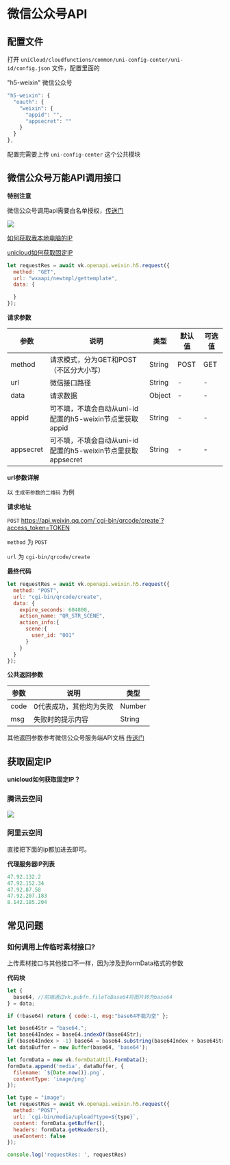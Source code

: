 # 微信公众号API

## 配置文件

打开 `uniCloud/cloudfunctions/common/uni-config-center/uni-id/config.json` 文件，配置里面的 

"h5-weixin" 微信公众号

```js
"h5-weixin": {
  "oauth": {
    "weixin": {
      "appid": "",
      "appsecret": ""
    }
  }
},
```

配置完需要上传 `uni-config-center` 这个公共模块

## 微信公众号万能API调用接口


**特别注意**

微信公众号调用api需要白名单授权，[传送门](https://mp.weixin.qq.com/)

![](https://vkceyugu.cdn.bspapp.com/VKCEYUGU-cf0c5e69-620c-4f3c-84ab-f4619262939f/20c44c60-7794-4edd-a1ef-957004458afb.png)

[如何获取我本地电脑的IP](https://www.baidu.com/s?wd=%E6%88%91%E7%9A%84ip)

[unicloud如何获取固定IP](#获取固定IP)

```js
let requestRes = await vk.openapi.weixin.h5.request({
  method: "GET",
  url: "wxaapi/newtmpl/gettemplate",
  data: {

  }
});
```

**请求参数**

| 参数             | 说明                           | 类型    | 默认值  | 可选值 |
|------------------|-------------------------------|---------|--------|-------|
| method           | 请求模式，分为GET和POST（不区分大小写）  | String | POST   | GET |
| url           | 微信接口路径         | String | -   | - |
| data           | 请求数据         | Object | -   | - |
| appid           | 可不填，不填会自动从uni-id配置的h5-weixin节点里获取appid   | String | -   | - |
| appsecret       | 可不填，不填会自动从uni-id配置的h5-weixin节点里获取appsecret    | String | -   | - |


**url参数详解**

以 `生成带参数的二维码` 为例

**请求地址**

`POST` https://api.weixin.qq.com/`cgi-bin/qrcode/create`?access_token=TOKEN

`method` 为 `POST`

`url` 为 `cgi-bin/qrcode/create`

**最终代码**

```js
let requestRes = await vk.openapi.weixin.h5.request({
  method: "POST",
  url: "cgi-bin/qrcode/create",
  data: {
    expire_seconds: 604800,
    action_name: "QR_STR_SCENE",
    action_info:{
      scene:{
        user_id: "001"
      }
    }
  }
});
```


**公共返回参数**

| 参数             | 说明                           | 类型    | 
|------------------|-------------------------------|---------|
| code           | 0代表成功，其他均为失败           | Number | 
| msg           | 失败时的提示内容           | String | 

其他返回参数参考微信公众号服务端API文档 [传送门](https://developers.weixin.qq.com/doc/offiaccount/Account_Management/Generating_a_Parametric_QR_Code.html)

## 获取固定IP

**unicloud如何获取固定IP？**

### 腾讯云空间

![](https://vkceyugu.cdn.bspapp.com/VKCEYUGU-cf0c5e69-620c-4f3c-84ab-f4619262939f/0c2634e7-b26a-4e6f-ae8b-ecdeed0772d2.png)

### 阿里云空间

直接把下面的ip都加进去即可。

**代理服务器IP列表**

```js
47.92.132.2
47.92.152.34
47.92.87.58
47.92.207.183
8.142.185.204
```

## 常见问题

### 如何调用上传临时素材接口?

上传素材接口与其他接口不一样，因为涉及到formData格式的参数

**代码块**

```js
let {
  base64, //前端通过vk.pubfn.fileToBase64将图片转为base64
} = data;

if (!base64) return { code:-1, msg:"base64不能为空" };

let base64Str = "base64,";
let base64Index = base64.indexOf(base64Str);
if (base64Index > -1) base64 = base64.substring(base64Index + base64Str.length);
let dataBuffer = new Buffer(base64, 'base64');

let	formData = new vk.formDataUtil.FormData();
formData.append('media', dataBuffer, {
  filename: `${Date.now()}.png`,
  contentType: 'image/png'
});

let type = "image";
let requestRes = await vk.openapi.weixin.h5.request({
  method: "POST",
  url: `cgi-bin/media/upload?type=${type}`,
  content: formData.getBuffer(),
  headers: formData.getHeaders(),
  useContent: false
});

console.log('requestRes: ', requestRes)

```